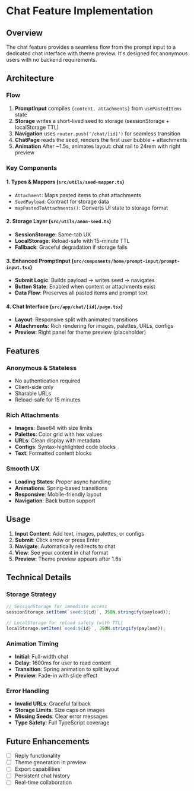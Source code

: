 # Chat Feature Implementation

## Overview

The chat feature provides a seamless flow from the prompt input to a dedicated chat interface with theme preview. It's designed for anonymous users with no backend requirements.

## Architecture

### Flow

1. **PromptInput** compiles `{content, attachments}` from `usePastedItems` state
2. **Storage** writes a short-lived seed to storage (sessionStorage + localStorage TTL)
3. **Navigation** uses `router.push('/chat/[id]')` for seamless transition
4. **ChatPage** reads the seed, renders the first user bubble + attachments
5. **Animation** After ~1.5s, animates layout: chat rail to 24rem with right preview

### Key Components

#### 1. Types & Mappers (`src/utils/seed-mapper.ts`)

- `Attachment`: Maps pasted items to chat attachments
- `SeedPayload`: Contract for storage data
- `mapPastedToAttachments()`: Converts UI state to storage format

#### 2. Storage Layer (`src/utils/anon-seed.ts`)

- **SessionStorage**: Same-tab UX
- **LocalStorage**: Reload-safe with 15-minute TTL
- **Fallback**: Graceful degradation if storage fails

#### 3. Enhanced PromptInput (`src/components/home/prompt-input/prompt-input.tsx`)

- **Submit Logic**: Builds payload → writes seed → navigates
- **Button State**: Enabled when content or attachments exist
- **Data Flow**: Preserves all pasted items and prompt text

#### 4. Chat Interface (`src/app/chat/[id]/page.tsx`)

- **Layout**: Responsive split with animated transitions
- **Attachments**: Rich rendering for images, palettes, URLs, configs
- **Preview**: Right panel for theme preview (placeholder)

## Features

### Anonymous & Stateless

- No authentication required
- Client-side only
- Sharable URLs
- Reload-safe for 15 minutes

### Rich Attachments

- **Images**: Base64 with size limits
- **Palettes**: Color grid with hex values
- **URLs**: Clean display with metadata
- **Configs**: Syntax-highlighted code blocks
- **Text**: Formatted content blocks

### Smooth UX

- **Loading States**: Proper async handling
- **Animations**: Spring-based transitions
- **Responsive**: Mobile-friendly layout
- **Navigation**: Back button support

## Usage

1. **Input Content**: Add text, images, palettes, or configs
2. **Submit**: Click arrow or press Enter
3. **Navigate**: Automatically redirects to chat
4. **View**: See your content in chat format
5. **Preview**: Theme preview appears after 1.6s

## Technical Details

### Storage Strategy

```typescript
// SessionStorage for immediate access
sessionStorage.setItem(`seed:${id}`, JSON.stringify(payload));

// LocalStorage for reload safety (with TTL)
localStorage.setItem(`seed:${id}`, JSON.stringify(payload));
```

### Animation Timing

- **Initial**: Full-width chat
- **Delay**: 1600ms for user to read content
- **Transition**: Spring animation to split layout
- **Preview**: Fade-in with slide effect

### Error Handling

- **Invalid URLs**: Graceful fallback
- **Storage Limits**: Size caps on images
- **Missing Seeds**: Clear error messages
- **Type Safety**: Full TypeScript coverage

## Future Enhancements

- [ ] Reply functionality
- [ ] Theme generation in preview
- [ ] Export capabilities
- [ ] Persistent chat history
- [ ] Real-time collaboration
